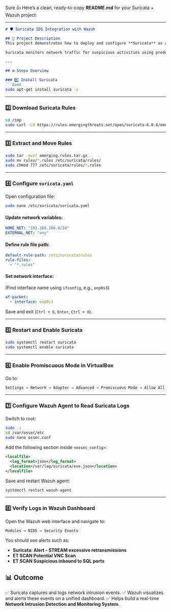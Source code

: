 Sure 👍 Here’s a clean, ready-to-copy **README.md** for your Suricata + Wazuh project:

---

````markdown
# 🛡️ Suricata IDS Integration with Wazuh

## 📘 Project Description
This project demonstrates how to deploy and configure **Suricata** as a Network Intrusion Detection System (NIDS) and integrate it with **Wazuh** for centralized log monitoring and alert visualization.

Suricata monitors network traffic for suspicious activities using predefined rule sets, while Wazuh collects and analyzes Suricata’s alert logs (`eve.json`) to generate real-time security insights.

---

## ⚙️ Steps Overview

### 1️⃣ Install Suricata
```bash
sudo apt-get install suricata -y
````

---

### 2️⃣ Download Suricata Rules

```bash
cd /tmp
sudo curl -LO https://rules.emergingthreats.net/open/suricata-6.0.8/emerging.rules.tar.gz
```

---

### 3️⃣ Extract and Move Rules

```bash
sudo tar -xvzf emerging.rules.tar.gz
sudo mv rules/*.rules /etc/suricata/rules/
sudo chmod 777 /etc/suricata/rules/*.rules
```

---

### 4️⃣ Configure `suricata.yaml`

Open configuration file:

```bash
sudo nano /etc/suricata/suricata.yaml
```

#### Update network variables:

```yaml
HOME_NET: "192.168.100.0/24"
EXTERNAL_NET: "any"
```

#### Define rule file path:

```yaml
default-rule-path: /etc/suricata/rules
rule-files:
  - "*.rules"
```

#### Set network interface:

(Find interface name using `ifconfig`, e.g., `enp0s3`)

```yaml
af-packet:
  - interface: enp0s3
```

Save and exit (`Ctrl + O`, `Enter`, `Ctrl + X`).

---

### 5️⃣ Restart and Enable Suricata

```bash
sudo systemctl restart suricata
sudo systemctl enable suricata
```

---

### 6️⃣ Enable Promiscuous Mode in VirtualBox

Go to:

```
Settings → Network → Adapter → Advanced → Promiscuous Mode → Allow All
```

---

### 7️⃣ Configure Wazuh Agent to Read Suricata Logs

Switch to root:

```bash
sudo -i
cd /var/ossec/etc
sudo nano ossec.conf
```

Add the following section inside `<ossec_config>`:

```xml
<localfile>
  <log_format>json</log_format>
  <location>/var/log/suricata/eve.json</location>
</localfile>
```

Save and restart Wazuh agent:

```bash
systemctl restart wazuh-agent
```

---

### 8️⃣ Verify Logs in Wazuh Dashboard

Open the Wazuh web interface and navigate to:

```
Modules → NIDS → Security Events
```

You should see alerts such as:

* **Suricata: Alert - STREAM excessive retransmissions**
* **ET SCAN Potential VNC Scan**
* **ET SCAN Suspicious inbound to SQL ports**

## 📊 Outcome

✅ Suricata captures and logs network intrusion events.
✅ Wazuh visualizes and alerts these events on a unified dashboard.
✅ Helps build a real-time **Network Intrusion Detection and Monitoring System**.

